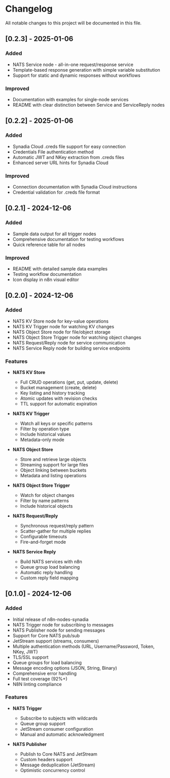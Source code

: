 # Changelog

All notable changes to this project will be documented in this file.

## [0.2.3] - 2025-01-06

### Added
- NATS Service node - all-in-one request/response service
- Template-based response generation with simple variable substitution
- Support for static and dynamic responses without workflows

### Improved
- Documentation with examples for single-node services
- README with clear distinction between Service and ServiceReply nodes

## [0.2.2] - 2025-01-06

### Added
- Synadia Cloud .creds file support for easy connection
- Credentials File authentication method
- Automatic JWT and NKey extraction from .creds files
- Enhanced server URL hints for Synadia Cloud

### Improved
- Connection documentation with Synadia Cloud instructions
- Credential validation for .creds file format

## [0.2.1] - 2024-12-06

### Added
- Sample data output for all trigger nodes
- Comprehensive documentation for testing workflows
- Quick reference table for all nodes

### Improved
- README with detailed sample data examples
- Testing workflow documentation
- Icon display in n8n visual editor

## [0.2.0] - 2024-12-06

### Added
- NATS KV Store node for key-value operations
- NATS KV Trigger node for watching KV changes
- NATS Object Store node for file/object storage
- NATS Object Store Trigger node for watching object changes
- NATS Request/Reply node for service communication
- NATS Service Reply node for building service endpoints

### Features
- **NATS KV Store**
  - Full CRUD operations (get, put, update, delete)
  - Bucket management (create, delete)
  - Key listing and history tracking
  - Atomic updates with revision checks
  - TTL support for automatic expiration
  
- **NATS KV Trigger**
  - Watch all keys or specific patterns
  - Filter by operation type
  - Include historical values
  - Metadata-only mode

- **NATS Object Store**
  - Store and retrieve large objects
  - Streaming support for large files
  - Object linking between buckets
  - Metadata and listing operations
  
- **NATS Object Store Trigger**
  - Watch for object changes
  - Filter by name patterns
  - Include historical objects

- **NATS Request/Reply**
  - Synchronous request/reply pattern
  - Scatter-gather for multiple replies
  - Configurable timeouts
  - Fire-and-forget mode
  
- **NATS Service Reply**
  - Build NATS services with n8n
  - Queue group load balancing
  - Automatic reply handling
  - Custom reply field mapping

## [0.1.0] - 2024-12-06

### Added
- Initial release of n8n-nodes-synadia
- NATS Trigger node for subscribing to messages
- NATS Publisher node for sending messages
- Support for Core NATS pub/sub
- JetStream support (streams, consumers)
- Multiple authentication methods (URL, Username/Password, Token, NKey, JWT)
- TLS/SSL support
- Queue groups for load balancing
- Message encoding options (JSON, String, Binary)
- Comprehensive error handling
- Full test coverage (92%+)
- N8N linting compliance

### Features
- **NATS Trigger**
  - Subscribe to subjects with wildcards
  - Queue group support
  - JetStream consumer configuration
  - Manual and automatic acknowledgment
  
- **NATS Publisher**
  - Publish to Core NATS and JetStream
  - Custom headers support
  - Message deduplication (JetStream)
  - Optimistic concurrency control